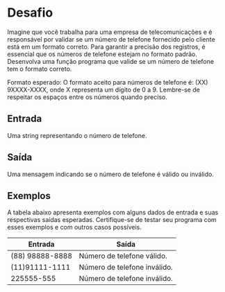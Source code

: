 # Desafio

Imagine que você trabalha para uma empresa de telecomunicações e é responsável por validar se um número de telefone fornecido pelo cliente está em um formato correto. Para garantir a precisão dos registros, é essencial que os números de telefone estejam no formato padrão. Desenvolva uma função programa que valide se um número de telefone tem o formato correto.

Formato esperado:
O formato aceito para números de telefone é: (XX) 9XXXX-XXXX, onde X representa um dígito de 0 a 9. Lembre-se de respeitar os espaços entre os números quando preciso.

## Entrada
Uma string representando o número de telefone.

## Saída
Uma mensagem indicando se o número de telefone é válido ou inválido.

## Exemplos
A tabela abaixo apresenta exemplos com alguns dados de entrada e suas respectivas saídas esperadas. Certifique-se de testar seu programa com esses exemplos e com outros casos possíveis.

| Entrada |	Saída |
| --- | --- |
| (88) 98888-8888 | Número de telefone válido. |
| (11)91111-1111 | Número de telefone inválido. |
| 225555-555 | Número de telefone inválido. |